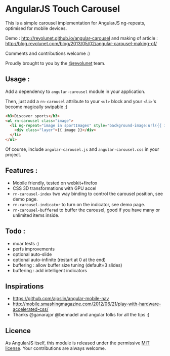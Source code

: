 # AngularJS Touch Carousel

This is a simple carousel implementation for AngularJS ng-repeats, optimised for mobile devices.

Demo : http://revolunet.github.io/angular-carousel and making of article  : http://blog.revolunet.com/blog/2013/05/02/angular-carousel-making-of/

Comments and contributions welcome :)

Proudly brought to you by the [@revolunet](http://twitter.com/revolunet) team.

## Usage :

Add a dependency to `angular-carousel` module in your application.

Then, just add a `rn-carousel` attribute to your `<ul>` block and your `<li>`'s become magically swipable ;)

```html
<h3>Discover sports</h3>
<ul rn-carousel class="image">
  <li ng-repeat="image in sportImages" style="background-image:url({{ image }});">
    <div class="layer">{{ image }}</div>
  </li>
</ul>
```

Of course, include `angular-carousel.js` and `angular-carousel.css` in your project.

## Features :

 - Mobile friendly, tested on webkit+firefox
 - CSS 3D transformations with GPU accel
 - `rn-carousel-index` two way binding to control the carousel position, see demo page.
 - `rn-carousel-indicator` to turn on the indicator, see demo page.
 - `rn-carousel-buffered` to buffer the carousel, good if you have many or unlimited items inside.

## Todo :
 - moar tests :)
 - perfs improvements
 - optional auto-slide
 - optional auto-infinite (restart at 0 at the end)
 - buffering : allow buffer size tuning (default=3 slides)
 - buffering : add intelligent indicators

## Inspirations
 - https://github.com/ajoslin/angular-mobile-nav
 - http://mobile.smashingmagazine.com/2012/06/21/play-with-hardware-accelerated-css/
 - Thanks @ganarajpr @bennadel and angular folks for all the tips :)

## Licence
As AngularJS itself, this module is released under the permissive [MIT license](http://revolunet.mit-license.org). Your contributions are always welcome.
